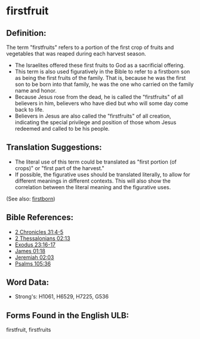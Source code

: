 # firstfruit

## Definition:

The term "firstfruits" refers to a portion of the first crop of fruits and vegetables that was reaped during each harvest season.

* The Israelites offered these first fruits to God as a sacrificial offering.
* This term is also used figuratively in the Bible to refer to a firstborn son as being the first fruits of the family. That is, because he was the first son to be born into that family, he was the one who carried on the family name and honor.
* Because Jesus rose from the dead, he is called the "firstfruits" of all believers in him, believers who have died but who will some day come back to life.
* Believers in Jesus are also called the "firstfruits" of all creation, indicating the special privilege and position of those whom Jesus redeemed and called to be his people.

## Translation Suggestions:

* The literal use of this term could be translated as "first portion (of crops)" or "first part of the harvest."
* If possible, the figurative uses should be translated literally, to allow for different meanings in different contexts. This will also show the correlation between the literal meaning and the figurative uses.

(See also: [firstborn](../other/firstborn.md))

## Bible References:

* [2 Chronicles 31:4-5](rc://en/tn/help/2ch/31/04)
* [2 Thessalonians 02:13](rc://en/tn/help/2th/02/13)
* [Exodus 23:16-17](rc://en/tn/help/exo/23/16)
* [James 01:18](rc://en/tn/help/jas/01/18)
* [Jeremiah 02:03](rc://en/tn/help/jer/02/03)
* [Psalms 105:36](rc://en/tn/help/psa/105/36)

## Word Data:

* Strong's: H1061, H6529, H7225, G536

## Forms Found in the English ULB:

firstfruit, firstfruits



